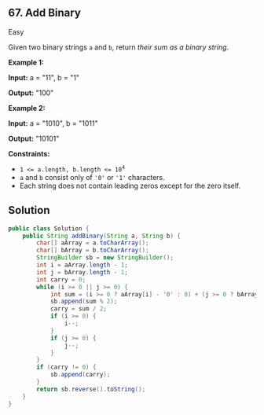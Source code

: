 ## 67\. Add Binary

Easy

Given two binary strings `a` and `b`, return _their sum as a binary string_.

**Example 1:**

**Input:** a = "11", b = "1"

**Output:** "100" 

**Example 2:**

**Input:** a = "1010", b = "1011"

**Output:** "10101" 

**Constraints:**

*   <code>1 <= a.length, b.length <= 10<sup>4</sup></code>
*   `a` and `b` consist only of `'0'` or `'1'` characters.
*   Each string does not contain leading zeros except for the zero itself.

## Solution

```java
public class Solution {
    public String addBinary(String a, String b) {
        char[] aArray = a.toCharArray();
        char[] bArray = b.toCharArray();
        StringBuilder sb = new StringBuilder();
        int i = aArray.length - 1;
        int j = bArray.length - 1;
        int carry = 0;
        while (i >= 0 || j >= 0) {
            int sum = (i >= 0 ? aArray[i] - '0' : 0) + (j >= 0 ? bArray[j] - '0' : 0) + carry;
            sb.append(sum % 2);
            carry = sum / 2;
            if (i >= 0) {
                i--;
            }
            if (j >= 0) {
                j--;
            }
        }
        if (carry != 0) {
            sb.append(carry);
        }
        return sb.reverse().toString();
    }
}
```